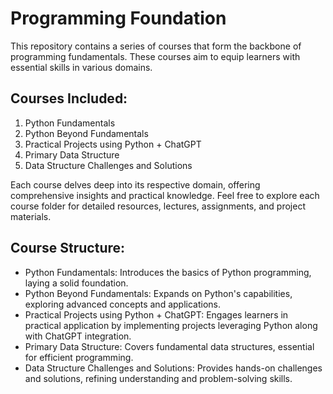 <h1>Programming Foundation</h1>

<p>This repository contains a series of courses that form the backbone of programming fundamentals. These courses aim to equip learners with essential skills in various domains.</p>

<h2>Courses Included:</h2>

  <ol>
    <li>Python Fundamentals</li>
    <li>Python Beyond Fundamentals</li>
    <li>Practical Projects using Python + ChatGPT</li>
    <li>Primary Data Structure</li>
    <li>Data Structure Challenges and Solutions</li>
  </ol>
    
<p>Each course delves deep into its respective domain, offering comprehensive insights and practical knowledge. Feel free to explore each course folder for detailed resources, lectures, assignments, and project materials.</p>

<h2>Course Structure:</h2>

  <ul>
    <li>Python Fundamentals: Introduces the basics of Python programming, laying a solid foundation.</li>
    <li>Python Beyond Fundamentals: Expands on Python's capabilities, exploring advanced concepts and applications.</li>
    <li>Practical Projects using Python + ChatGPT: Engages learners in practical application by implementing projects leveraging Python along with ChatGPT integration.</li>
    <li>Primary Data Structure: Covers fundamental data structures, essential for efficient programming.</li>
    <li>Data Structure Challenges and Solutions: Provides hands-on challenges and solutions, refining understanding and problem-solving skills.</li>
  </ul>
